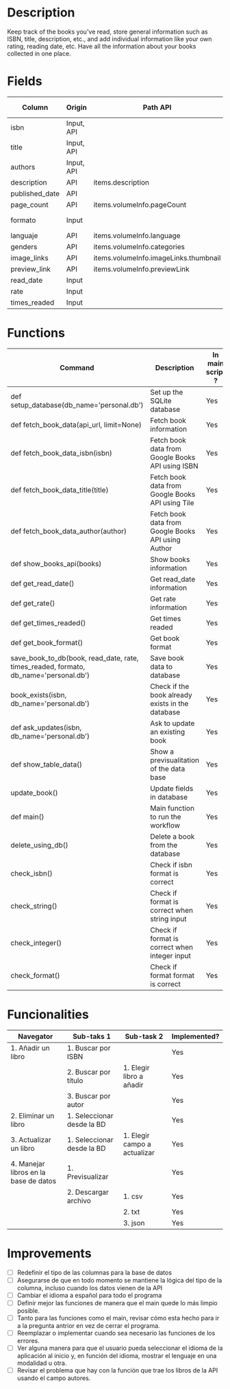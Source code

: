 # Description
Keep track of the books you've read, store general information such as ISBN, title, description, etc., and add individual information like your own rating, reading date, etc. Have all the information about your books collected in one place.

# Fields

|Column         | Origin     |  Path API                             | Type    | Especific format  | Checked?  | 
|---------------|------------|---------------------------------------|---------|-------------------|-----------|
|isbn           | Input, API |                                       | INT     | lenght 13         |    [X]    |
|title          | Input, API |                                       | STRING  |                   |    [X]    |
|authors        | Input, API |                                       | STRING  |                   |    [X]    |
|description    | API        | items.description                     | STRING  |                   |    [X]    |
|published_date | API        |                                       | DATE    |                   |    [X]     |
|page_count     | API        | items.volumeInfo.pageCount            | INT     |                   |    [X]    |
|formato        | Input      |                                       | STRING  | 1. Papel 2. Ebook |    [X]    |
|languaje       | API        | items.volumeInfo.language             | STRING  |                   |    []     |
|genders        | API        | items.volumeInfo.categories           | STRING  |                   |    [X]    |
|image_links    | API        | items.volumeInfo.imageLinks.thumbnail | STRING  |                   |    [X]    |
|preview_link   | API        | items.volumeInfo.previewLink          | STRING  |                   |    [X]    |
|read_date      | Input      |                                       | DATE    |                   |    [X]     |
|rate           | Input      |                                       | INT     |                   |    []     |
|times_readed   | Input      |                                       | INT     |                   |    [X]    |


# Functions

| Command                                                                            | Description                                       | In main script ? |
|------------------------------------------------------------------------------------|---------------------------------------------------|------------------|
|def setup_database(db_name='personal.db')                                           | Set up the SQLite database                        | Yes              |
|def fetch_book_data(api_url, limit=None)                                            | Fetch book information                            | Yes              |
|def fetch_book_data_isbn(isbn)                                                      | Fetch book data from Google Books API using ISBN  | Yes              |
|def fetch_book_data_title(title)                                                    | Fetch book data from Google Books API using Tile  | Yes              |
|def fetch_book_data_author(author)                                                  | Fetch book data from Google Books API using Author| Yes              |
|def show_books_api(books)                                                           | Show books information                            | Yes              |
|def get_read_date()                                                                 | Get read_date information                         | Yes              |
|def get_rate()                                                                      | Get rate information                              | Yes              |
|def get_times_readed()                                                              | Get times readed                                  | Yes              |
|def get_book_format()                                                               | Get book format                                   | Yes              |
|save_book_to_db(book, read_date, rate, times_readed, formato, db_name='personal.db')| Save book data to database                        | Yes              |
|book_exists(isbn, db_name='personal.db')                                            | Check if the book already exists in the database  | Yes              |
|def ask_updates(isbn, db_name='personal.db')                                        | Ask to update an existing book                    | Yes              |
|def show_table_data()                                                               | Show a previsualitation of the data base          | Yes              |
|update_book()                                                                       | Update fields in database                         | Yes              |
|def main()                                                                          | Main function to run the workflow                 | Yes              |
|delete_using_db()                                                                   | Delete a book from the database                   | Yes              |
|check_isbn()                                                                        | Check if isbn format is correct                   | Yes              |
|check_string()                                                                      | Check if format is correct when string input      | Yes              |
|check_integer()                                                                     | Check if format is correct when integer input     | Yes              |
|check_format()                                                                      | Check if format format is correct                 | Yes              |



# Funcionalities

| Navegator                             | Sub-taks 1                     | Sub-task 2                   | Implemented? |
|---------------------------------------|--------------------------------|------------------------------|--------------|
| 1. Añadir un libro                    | 1. Buscar por ISBN             |                              | Yes          |
|                                       | 2. Buscar por título           | 1. Elegir libro a añadir     | Yes          |
|                                       | 3. Buscar por autor            |                              | Yes          |
| 2. Eliminar un libro                  | 1. Seleccionar desde la BD     |                              | Yes          |
| 3. Actualizar un libro                | 1. Seleccionar desde la BD     | 1. Elegir campo a actualizar | Yes          |
| 4. Manejar libros en la base de datos | 1. Previsualizar               |                              | Yes          |
|                                       | 2. Descargar archivo           | 1. csv                       | Yes          |
|                                       |                                | 2. txt                       | Yes          |
|                                       |                                | 3. json                      | Yes          |


# Improvements
- [ ] Redefinir el tipo de las columnas para la base de datos
- [ ] Asegurarse de que en todo momento se mantiene la lógica del tipo de la columna, incluso cuando los datos vienen de la API
- [ ] Cambiar el idioma a español para todo el programa
- [ ] Definir mejor las funciones de manera que el main quede lo más limpio posible.
- [ ] Tanto para las funciones como el main, revisar cómo esta hecho para ir a la pregunta antrior en vez de cerrar el programa.
- [ ] Reemplazar o implementar cuando sea necesario las funciones de los errores.
- [ ] Ver alguna manera para que el usuario pueda seleccionar el idioma de la aplicación al inicio y, en función del idioma, mostrar el lenguaje en una modalidad u otra.
- [ ] Revisar el problema que hay con la función que trae los libros de la API usando el campo autores.
